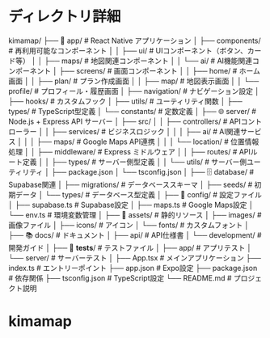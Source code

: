 # ディレクトリ詳細
kimamap/
├── 📱 app/                           # React Native アプリケーション
│   ├── components/                   # 再利用可能なコンポーネント
│   │   ├── ui/                      # UIコンポーネント（ボタン、カード等）
│   │   ├── maps/                    # 地図関連コンポーネント
│   │   └── ai/                      # AI機能関連コンポーネント
│   ├── screens/                     # 画面コンポーネント
│   │   ├── home/                    # ホーム画面
│   │   ├── plan/                    # プラン作成画面
│   │   ├── map/                     # 地図表示画面
│   │   └── profile/                 # プロフィール・履歴画面
│   ├── navigation/                  # ナビゲーション設定
│   ├── hooks/                       # カスタムフック
│   ├── utils/                       # ユーティリティ関数
│   ├── types/                       # TypeScript型定義
│   └── constants/                   # 定数定義
│
├── 🌐 server/                        # Node.js + Express API サーバー
│   ├── src/
│   │   ├── controllers/             # APIコントローラー
│   │   ├── services/                # ビジネスロジック
│   │   │   ├── ai/                  # AI関連サービス
│   │   │   ├── maps/                # Google Maps API連携
│   │   │   └── location/            # 位置情報処理
│   │   ├── middleware/              # Express ミドルウェア
│   │   ├── routes/                  # APIルート定義
│   │   ├── types/                   # サーバー側型定義
│   │   └── utils/                   # サーバー側ユーティリティ
│   ├── package.json
│   └── tsconfig.json
│
├── 🗄️ database/                      # Supabase関連
│   ├── migrations/                  # データベーススキーマ
│   ├── seeds/                       # 初期データ
│   └── types/                       # データベース型定義
│
├── 🔧 config/                        # 設定ファイル
│   ├── supabase.ts                  # Supabase設定
│   ├── maps.ts                      # Google Maps設定
│   └── env.ts                       # 環境変数管理
│
├── 🎨 assets/                        # 静的リソース
│   ├── images/                      # 画像ファイル
│   ├── icons/                       # アイコン
│   └── fonts/                       # カスタムフォント
│
├── 📚 docs/                          # ドキュメント
│   ├── api/                         # API仕様書
│   └── development/                 # 開発ガイド
│
├── 🧪 __tests__/                     # テストファイル
│   ├── app/                         # アプリテスト
│   └── server/                      # サーバーテスト
│
├── App.tsx                          # メインアプリケーション
├── index.ts                         # エントリーポイント
├── app.json                         # Expo設定
├── package.json                     # 依存関係
├── tsconfig.json                    # TypeScript設定
└── README.md                        # プロジェクト説明
# kimamap